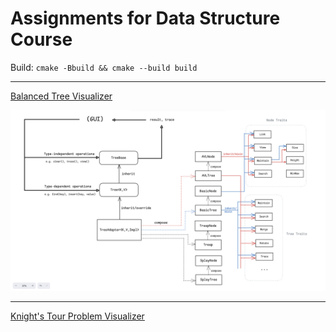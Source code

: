 # Assignments for Data Structure Course

Build: `cmake -Bbuild && cmake --build build`

---

[Balanced Tree Visualizer](/balanced_tree/README.md)

![](report/assets/tree-structure.png)

---

[Knight's Tour Problem Visualizer](/knights_tour/README.md)
